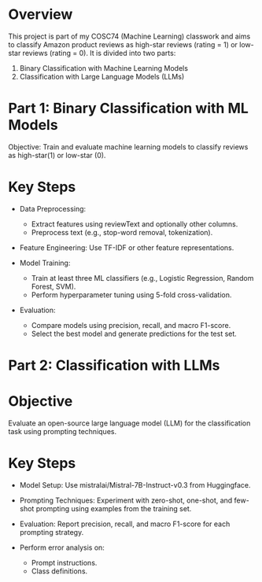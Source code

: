 # Overview

This project is part of my COSC74 (Machine Learning) classwork and aims to classify Amazon product reviews as high-star reviews (rating = 1) or low-star reviews (rating = 0). It is divided into two parts:
  1) Binary Classification with Machine Learning Models
  2) Classification with Large Language Models (LLMs)
     
# Part 1: Binary Classification with ML Models

Objective:  Train and evaluate machine learning models to classify reviews as high-star(1) or low-star (0).

# Key Steps

- Data Preprocessing:
    - Extract features using reviewText and optionally other columns.
    - Preprocess text (e.g., stop-word removal, tokenization).
  
- Feature Engineering: Use TF-IDF or other feature representations.
  
- Model Training:
    - Train at least three ML classifiers (e.g., Logistic Regression, Random Forest, SVM).
    - Perform hyperparameter tuning using 5-fold cross-validation.

- Evaluation:
    - Compare models using precision, recall, and macro F1-score.
    - Select the best model and generate predictions for the test set.


# Part 2: Classification with LLMs

# Objective
Evaluate an open-source large language model (LLM) for the classification task using prompting techniques.

# Key Steps

- Model Setup: Use mistralai/Mistral-7B-Instruct-v0.3 from Huggingface.
  
- Prompting Techniques: Experiment with zero-shot, one-shot, and few-shot prompting using examples from the training set.

- Evaluation: Report precision, recall, and macro F1-score for each prompting strategy.

- Perform error analysis on:
    - Prompt instructions.
    - Class definitions.
  
